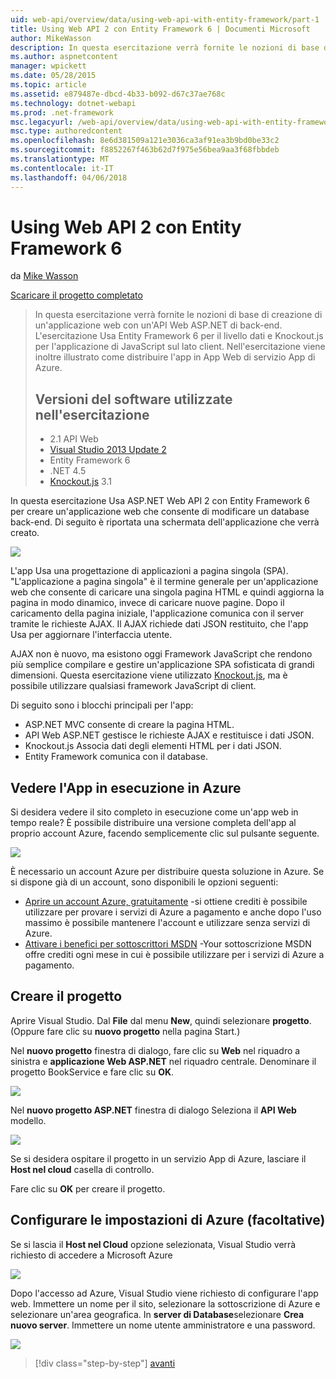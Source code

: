 ```yaml
---
uid: web-api/overview/data/using-web-api-with-entity-framework/part-1
title: Using Web API 2 con Entity Framework 6 | Documenti Microsoft
author: MikeWasson
description: In questa esercitazione verrà fornite le nozioni di base di creazione di un'applicazione web con un'API Web ASP.NET di back-end. L'esercitazione Usa Entity Framework 6 per il layout dei dati...
ms.author: aspnetcontent
manager: wpickett
ms.date: 05/28/2015
ms.topic: article
ms.assetid: e879487e-dbcd-4b33-b092-d67c37ae768c
ms.technology: dotnet-webapi
ms.prod: .net-framework
msc.legacyurl: /web-api/overview/data/using-web-api-with-entity-framework/part-1
msc.type: authoredcontent
ms.openlocfilehash: 8e6d381509a121e3036ca3af91ea3b9bd0be33c2
ms.sourcegitcommit: f8852267f463b62d7f975e56bea9aa3f68fbbdeb
ms.translationtype: MT
ms.contentlocale: it-IT
ms.lasthandoff: 04/06/2018
---
```

<a name="using-web-api-2-with-entity-framework-6"></a>Using Web API 2 con Entity Framework 6
====================
da [Mike Wasson](https://github.com/MikeWasson)

[Scaricare il progetto completato](https://github.com/MikeWasson/BookService)

> In questa esercitazione verrà fornite le nozioni di base di creazione di un'applicazione web con un'API Web ASP.NET di back-end. L'esercitazione Usa Entity Framework 6 per il livello dati e Knockout.js per l'applicazione di JavaScript sul lato client. Nell'esercitazione viene inoltre illustrato come distribuire l'app in App Web di servizio App di Azure.
> 
> ## <a name="software-versions-used-in-the-tutorial"></a>Versioni del software utilizzate nell'esercitazione
> 
> 
> - 2.1 API Web
> - [Visual Studio 2013 Update 2](https://www.visualstudio.com/downloads/download-visual-studio-vs)
> - Entity Framework 6
> - .NET 4.5
> - [Knockout.js](http://knockoutjs.com/) 3.1


In questa esercitazione Usa ASP.NET Web API 2 con Entity Framework 6 per creare un'applicazione web che consente di modificare un database back-end. Di seguito è riportata una schermata dell'applicazione che verrà creato.

[![](part-1/_static/image2.png)](part-1/_static/image1.png)

L'app Usa una progettazione di applicazioni a pagina singola (SPA). "L'applicazione a pagina singola" è il termine generale per un'applicazione web che consente di caricare una singola pagina HTML e quindi aggiorna la pagina in modo dinamico, invece di caricare nuove pagine. Dopo il caricamento della pagina iniziale, l'applicazione comunica con il server tramite le richieste AJAX. Il AJAX richiede dati JSON restituito, che l'app Usa per aggiornare l'interfaccia utente.

AJAX non è nuovo, ma esistono oggi Framework JavaScript che rendono più semplice compilare e gestire un'applicazione SPA sofisticata di grandi dimensioni. Questa esercitazione viene utilizzato [Knockout.js](http://knockoutjs.com/), ma è possibile utilizzare qualsiasi framework JavaScript di client.

Di seguito sono i blocchi principali per l'app:

- ASP.NET MVC consente di creare la pagina HTML.
- API Web ASP.NET gestisce le richieste AJAX e restituisce i dati JSON.
- Knockout.js Associa dati degli elementi HTML per i dati JSON.
- Entity Framework comunica con il database.

## <a name="see-this-app-running-on-azure"></a>Vedere l'App in esecuzione in Azure

Si desidera vedere il sito completo in esecuzione come un'app web in tempo reale? È possibile distribuire una versione completa dell'app al proprio account Azure, facendo semplicemente clic sul pulsante seguente.

[![](http://azuredeploy.net/deploybutton.png)](https://azuredeploy.net/?WT.mc_id=deploy_azure_aspnet&repository=https://github.com/tfitzmac/BookService)

È necessario un account Azure per distribuire questa soluzione in Azure. Se si dispone già di un account, sono disponibili le opzioni seguenti:

- [Aprire un account Azure, gratuitamente](https://azure.microsoft.com/pricing/free-trial/?WT.mc_id=A443DD604) -si ottiene crediti è possibile utilizzare per provare i servizi di Azure a pagamento e anche dopo l'uso massimo è possibile mantenere l'account e utilizzare senza servizi di Azure.
- [Attivare i benefici per sottoscrittori MSDN](https://azure.microsoft.com/pricing/member-offers/msdn-benefits-details/?WT.mc_id=A443DD604) -Your sottoscrizione MSDN offre crediti ogni mese in cui è possibile utilizzare per i servizi di Azure a pagamento.

## <a name="create-the-project"></a>Creare il progetto

Aprire Visual Studio. Dal **File** dal menu **New**, quindi selezionare **progetto**. (Oppure fare clic su **nuovo progetto** nella pagina Start.)

Nel **nuovo progetto** finestra di dialogo, fare clic su **Web** nel riquadro a sinistra e **applicazione Web ASP.NET** nel riquadro centrale. Denominare il progetto BookService e fare clic su **OK**.

[![](part-1/_static/image4.png)](part-1/_static/image3.png)

Nel **nuovo progetto ASP.NET** finestra di dialogo Seleziona il **API Web** modello.

[![](part-1/_static/image6.png)](part-1/_static/image5.png)

Se si desidera ospitare il progetto in un servizio App di Azure, lasciare il **Host nel cloud** casella di controllo.

Fare clic su **OK** per creare il progetto.

## <a name="configure-azure-settings-optional"></a>Configurare le impostazioni di Azure (facoltative)

Se si lascia il **Host nel Cloud** opzione selezionata, Visual Studio verrà richiesto di accedere a Microsoft Azure

[![](part-1/_static/image8.png)](part-1/_static/image7.png)

Dopo l'accesso ad Azure, Visual Studio viene richiesto di configurare l'app web. Immettere un nome per il sito, selezionare la sottoscrizione di Azure e selezionare un'area geografica. In **server di Database**selezionare **Crea nuovo server**. Immettere un nome utente amministratore e una password.

[![](part-1/_static/image10.png)](part-1/_static/image9.png)

> [!div class="step-by-step"]
> [avanti](part-2.md)
